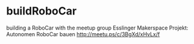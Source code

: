 # buildRoboCar
building a RoboCar with the meetup group Esslinger Makerspace Projekt: Autonomen RoboCar bauen http://meetu.ps/c/3BgXd/xHvLx/f
